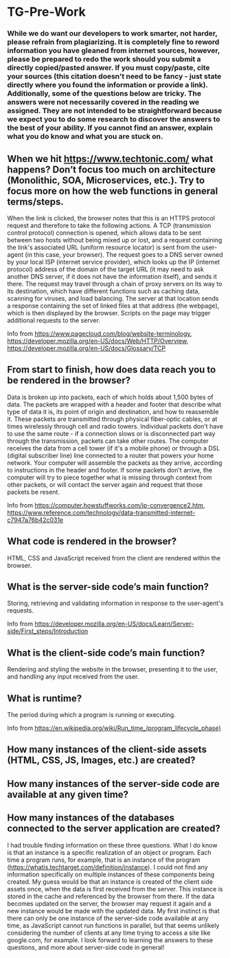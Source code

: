 # TG-Pre-Work

### While we do want our developers to work smarter, not harder, please refrain from plagiarizing.  It is completely fine to reword information you have gleaned from internet sources, however, please be prepared to redo the work should you submit a directly copied/pasted answer.  If you must copy/paste, cite your sources (this citation doesn't need to be fancy - just state directly where you found the information or provide a link).  Additionally, some of the questions below are tricky.  The answers were not necessarily covered in the reading we assigned.  They are not intended to be straightforward because we expect you to do some research to discover the answers to the best of your ability.  If you cannot find an answer, explain what you do know and what you are stuck on.  

## When we hit https://www.techtonic.com/ what happens? Don’t focus too much on architecture (Monolithic, SOA, Microservices, etc.). Try to focus more on how the web functions in general terms/steps.

When the link is clicked, the browser notes that this is an HTTPS protocol request and therefore to take the following actions. A TCP (transmission control protocol) connection is opened, which allows data to be sent between two hosts without being mixed up or lost, and a request containing the link's associated URL (uniform resource locator) is sent from the user-agent (in this case, your browser). The request goes to a DNS server owned by your local ISP (internet service provider), which looks up the IP (internet protocol) address of the domain of the target URL (it may need to ask another DNS server, if it does not have the information itself), and sends it there. The request may travel through a chain of proxy servers on its way to its destination, which have different functions such as caching data, scanning for viruses, and load balancing. The server at that location sends a response containing the set of linked files at that address (the webpage), which is then displayed by the browser. Scripts on the page may trigger additional requests to the server.

Info from https://www.pagecloud.com/blog/website-terminology,
https://developer.mozilla.org/en-US/docs/Web/HTTP/Overview,
https://developer.mozilla.org/en-US/docs/Glossary/TCP

## From start to finish, how does data reach you to be rendered in the browser?

Data is broken up into packets, each of which holds about 1,500 bytes of data. The packets are wrapped with a header and footer that describe what type of data it is, its point of origin and destination, and how to reassemble it. These packets are transmitted through physical fiber-optic cables, or at times wirelessly through cell and radio towers. Individual packets don't have to use the same route - if a connection slows or is disconnected part way through the transmission, packets can take other routes. The computer receives the data from a cell tower (if it's a mobile phone) or through a DSL (digital subscriber line) line connected to a router that powers your home network. Your computer will assemble the packets as they arrive, according to instructions in the header and footer. If some packets don't arrive, the computer will try to piece together what is missing through context from other packets, or will contact the server again and request that those packets be resent.

Info from https://computer.howstuffworks.com/ip-convergence2.htm,
https://www.reference.com/technology/data-transmitted-internet-c7947a76b42c031e

## What code is rendered in the browser?

HTML, CSS and JavaScript received from the client are rendered within the browser.

## What is the server-side code’s main function?

Storing, retrieving and validating information in response to the user-agent's requests.

Info from https://developer.mozilla.org/en-US/docs/Learn/Server-side/First_steps/Introduction

## What is the client-side code’s main function?

Rendering and styling the website in the browser, presenting it to the user, and handling any input received from the user.

## What is runtime?

The period during which a program is running or executing.

Info from https://en.wikipedia.org/wiki/Run_time_(program_lifecycle_phase)

## How many instances of the client-side assets (HTML, CSS, JS, Images, etc.) are created?

## How many instances of the server-side code are available at any given time?

## How many instances of the databases connected to the server application are created?

I had trouble finding information on these three questions. What I do know is that an instance is a specific realization of an object or program. Each time a program runs, for example, that is an instance of the program (https://whatis.techtarget.com/definition/instance). I could not find any information specifically on multiple instances of these components being created. My guess would be that an instance is created of the client side assets once, when the data is first received from the server. This instance is stored in the cache and referenced by the browser from there. If the data becomes updated on the server, the browser may request it again and a new instance would be made with the updated data. My first instinct is that there can only be one instance of the server-side code available at any time, as JavaScript cannot run functions in parallel, but that seems unlikely considering the number of clients at any time trying to access a site like google.com, for example. I look forward to learning the answers to these questions, and more about server-side code in general!
